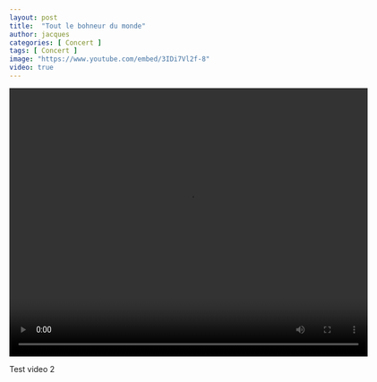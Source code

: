 ```yaml
---
layout: post
title:  "Tout le bohneur du monde"
author: jacques
categories: [ Concert ]
tags: [ Concert ]
image: "https://www.youtube.com/embed/3IDi7Vl2f-8"
video: true
---
```



<p><video id="scenario-1" class="video-js vjs-default-skin vjs-big-play-centered" controls
 preload="auto" width="640" height="480" data-setup='{}'>
  <source src="http://idratherbetellingstories.com/podcasts/ontariochapterpresentation/ontariochapterv4.mp4" type='video/mp4'>
</video></p>

Test video 2
